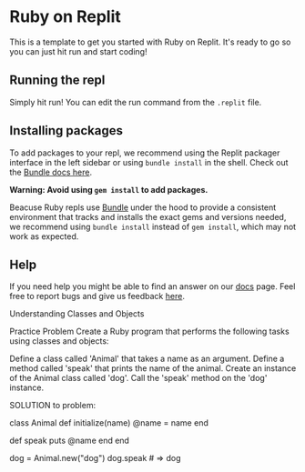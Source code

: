 # Ruby on Replit

This is a template to get you started with Ruby on Replit. It's ready to go so you can just hit run and start coding!

## Running the repl

Simply hit run! You can edit the run command from the `.replit` file.

## Installing packages

To add packages to your repl, we recommend using the Replit packager interface in the left sidebar or using `bundle install` in the shell. Check out the [Bundle docs here](https://bundler.io/guides/getting_started.html).

**Warning: Avoid using `gem install` to add packages.**

Beacuse Ruby repls use [Bundle](https://bundler.io/) under the hood to provide a consistent environment that tracks and installs the exact gems and versions needed, we recommend using `bundle install` instead of `gem install`, which may not work as expected.

## Help

If you need help you might be able to find an answer on our [docs](https://docs.replit.com) page. Feel free to report bugs and give us feedback [here](https://replit.com/support).


Understanding Classes and Objects

Practice Problem
Create a Ruby program that performs the following tasks using classes and objects:

Define a class called 'Animal' that takes a name as an argument.
Define a method called 'speak' that prints the name of the animal.
Create an instance of the Animal class called 'dog'.
Call the 'speak' method on the 'dog' instance.


SOLUTION to problem:

class Animal
  def initialize(name)
    @name = name
  end

  def speak
    puts @name
  end
end

dog = Animal.new("dog")
dog.speak # => dog

